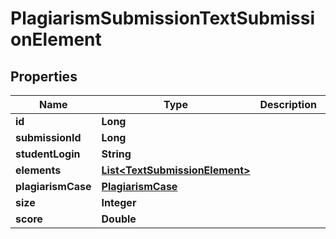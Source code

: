 

# PlagiarismSubmissionTextSubmissionElement


## Properties

| Name | Type | Description | Notes |
|------------ | ------------- | ------------- | -------------|
|**id** | **Long** |  |  [optional] |
|**submissionId** | **Long** |  |  [optional] |
|**studentLogin** | **String** |  |  [optional] |
|**elements** | [**List&lt;TextSubmissionElement&gt;**](TextSubmissionElement.md) |  |  [optional] |
|**plagiarismCase** | [**PlagiarismCase**](PlagiarismCase.md) |  |  [optional] |
|**size** | **Integer** |  |  [optional] |
|**score** | **Double** |  |  [optional] |



